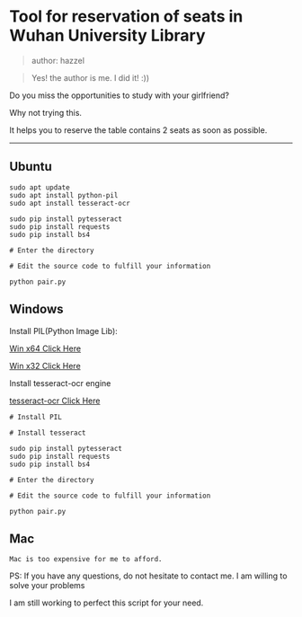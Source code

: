 # Tool for reservation of seats in Wuhan University Library

> author: hazzel

> Yes! the author is me. I did it! :))

Do you miss the opportunities to study with your girlfriend?

Why not trying this. 

It helps you to reserve the table contains 2 seats as soon as possible.

---

## Ubuntu

```
sudo apt update
sudo apt install python-pil
sudo apt install tesseract-ocr

sudo pip install pytesseract
sudo pip install requests
sudo pip install bs4

# Enter the directory

# Edit the source code to fulfill your information

python pair.py

```

## Windows

Install PIL(Python Image Lib):

[ Win x64 Click Here ](https://github.com/lightkeeper/lswindows-lib/blob/master/amd64/python/PIL-1.1.7.win-amd64-py2.7.exe?raw=true)

[ Win x32 Click Here ](http://effbot.org/downloads/PIL-1.1.7.win32-py2.7.exe)


Install tesseract-ocr engine

[ tesseract-ocr Click Here ](http://code.google.com/p/tesseract-ocr)

```
# Install PIL

# Install tesseract 

sudo pip install pytesseract
sudo pip install requests
sudo pip install bs4

# Enter the directory

# Edit the source code to fulfill your information

python pair.py

```

## Mac

```
Mac is too expensive for me to afford.
```


PS: If you have any questions, do not hesitate to contact me. I am willing to solve your problems

I am still working to perfect this script for your need.

